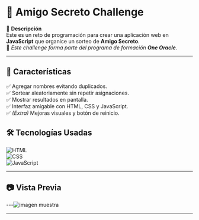 # 🎁 Amigo Secreto Challenge  

📌 **Descripción**  
Este es un reto de programación para crear una aplicación web en **JavaScript** que organice un sorteo de **Amigo Secreto**.  
🚀 *Este challenge forma parte del programa de formación **One Oracle**.*  

---

## 🚀 **Características**  
✅ Agregar nombres evitando duplicados.  
✅ Sortear aleatoriamente sin repetir asignaciones.  
✅ Mostrar resultados en pantalla.  
✅ Interfaz amigable con HTML, CSS y JavaScript.  
✅ *(Extra)* Mejoras visuales y botón de reinicio.  



## 🛠️ **Tecnologías Usadas**  
![HTML](https://img.shields.io/badge/HTML-E34F26?style=for-the-badge&logo=html5&logoColor=white)  
![CSS](https://img.shields.io/badge/CSS-1572B6?style=for-the-badge&logo=css3&logoColor=white)  
![JavaScript](https://img.shields.io/badge/JavaScript-F7DF1E?style=for-the-badge&logo=javascript&logoColor=black)  

---

## 📷 **Vista Previa**  
---![imagen muestra](https://github.com/user-attachments/assets/fc104777-0f48-40ed-ab0f-00f13d85ed92)


---
